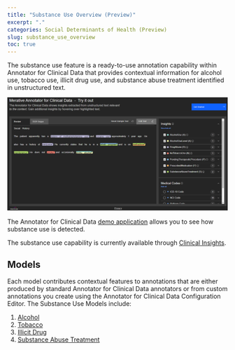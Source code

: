 ```yaml
---
title: "Substance Use Overview (Preview)"
excerpt: "."
categories: Social Determinants of Health (Preview)
slug: substance_use_overview
toc: true
---
```

<!--                                                                    -->
<!-- (C) Copyright Merative US L.P. and others 2021, 2023               -->
<!--                                                                    -->
<!-- SPDX-License-Identifier: Apache-2.0                                -->
<!--                                                                    -->


<!-- # Substance Use Overview (Preview) -->

The substance use feature is a ready-to-use annotation capability within Annotator for Clinical Data that provides contextual information for alcohol use, tobacco use, illicit drug use, and substance abuse treatment identified in unstructured text.  

![substance_use](../../images/substance_use.png)

The Annotator for Clinical Data [demo application](https://merative.net/tryacd) allows you to see how substance use is detected.

The substance use capability is currently available through [Clinical Insights](/clouddocs/clinical_insights_overview/).  

## Models

Each model contributes contextual features to annotations that are either produced by standard Annotator for Clinical Data annotators or from custom annotations you create using the Annotator for Clinical Data Configuration Editor.  The Substance Use Models include:

1. [Alcohol](/clouddocs/substance_use_alcohol/)
1. [Tobacco](/clouddocs/substance_use_tobacco/)
1. [Illicit Drug](/clouddocs/substance_use_illicit_drug/)
1. [Substance Abuse Treatment](/clouddocs/substance_abuse_treatment/)
